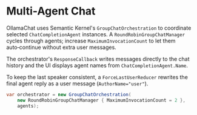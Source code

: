 # Multi-Agent Chat

OllamaChat uses Semantic Kernel's `GroupChatOrchestration` to coordinate
selected `ChatCompletionAgent` instances. A `RoundRobinGroupChatManager`
cycles through agents; increase `MaximumInvocationCount` to let them
auto‑continue without extra user messages.

The orchestrator's `ResponseCallback` writes messages directly to the chat
history and the UI displays agent names from `ChatCompletionAgent.Name`.

To keep the last speaker consistent, a `ForceLastUserReducer` rewrites the
final agent reply as a user message (`AuthorName="user"`).

```csharp
var orchestrator = new GroupChatOrchestration(
    new RoundRobinGroupChatManager { MaximumInvocationCount = 2 },
    agents);
```

